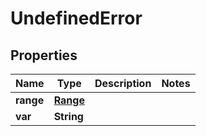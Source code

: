 

# UndefinedError

## Properties

Name | Type | Description | Notes
------------ | ------------- | ------------- | -------------
**range** | [**Range**](Range.md) |  | 
**var** | **String** |  | 



